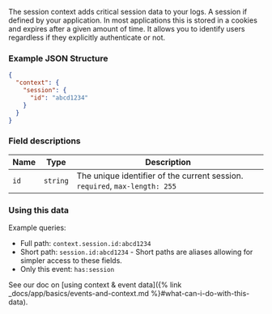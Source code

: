 The session context adds critical session data to your logs. A session if defined by your
application. In most applications this is stored in a cookies and expires after a given
amount of time. It allows you to identify users regardless if they explicitly authenticate
or not.


### Example JSON Structure

```json
{
  "context": {
    "session": {
      "id": "abcd1234"
    }
  }
}
```


### Field descriptions

Name | Type | Description
-----|------|------------
`id` | `string` | The unique identifier of the current session. `required`, `max-length: 255`


### Using this data

Example queries:

* Full path: `context.session.id:abcd1234`
* Short path: `session.id:abcd1234` - Short paths are aliases allowing for simpler access to these fields.
* Only this event: `has:session`

See our doc on [using context & event data]({% link _docs/app/basics/events-and-context.md %}#what-can-i-do-with-this-data).